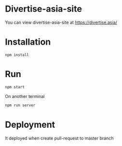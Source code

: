 # Divertise-asia-site

You can view divertise-asia-site at https://divertise.asia/

# Installation

`npm install`

# Run

```bash
npm start
```

On another terminal

```bash
npm run server
```

# Deployment

It deployed when create pull-request to master branch

